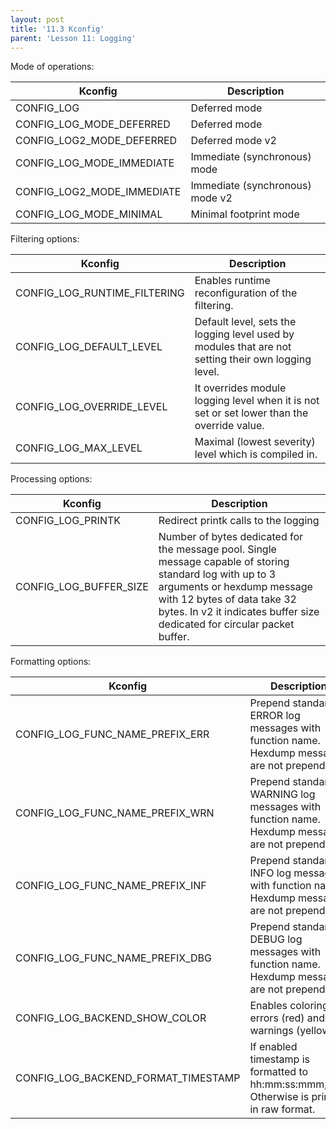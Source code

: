 ```yaml
---
layout: post
title: '11.3 Kconfig'
parent: 'Lesson 11: Logging'
---
```


Mode of operations:

| Kconfig | Description |
| --- | --- |
| CONFIG_LOG | Deferred mode |
| CONFIG_LOG_MODE_DEFERRED | Deferred mode |
| CONFIG_LOG2_MODE_DEFERRED | Deferred mode v2 |
| CONFIG_LOG_MODE_IMMEDIATE | Immediate (synchronous) mode |
| CONFIG_LOG2_MODE_IMMEDIATE | Immediate (synchronous) mode v2 |
| CONFIG_LOG_MODE_MINIMAL | Minimal footprint mode |

Filtering options:

| Kconfig | Description |
| --- | --- |
| CONFIG_LOG_RUNTIME_FILTERING | Enables runtime reconfiguration of the filtering. |
| CONFIG_LOG_DEFAULT_LEVEL | Default level, sets the logging level used by modules that are not setting their own logging level. |
| CONFIG_LOG_OVERRIDE_LEVEL | It overrides module logging level when it is not set or set lower than the override value. |
| CONFIG_LOG_MAX_LEVEL | Maximal (lowest severity) level which is compiled in. |

Processing options:

| Kconfig | Description |
| --- | --- |
| CONFIG_LOG_PRINTK | Redirect printk calls to the logging |
| CONFIG_LOG_BUFFER_SIZE | Number of bytes dedicated for the message pool. Single message capable of storing standard log with up to 3 arguments or hexdump message with 12 bytes of data take 32 bytes. In v2 it indicates buffer size dedicated for circular packet buffer. |

Formatting options:

| Kconfig | Description |
| --- | --- |
| CONFIG_LOG_FUNC_NAME_PREFIX_ERR | Prepend standard ERROR log messages with function name. Hexdump messages are not prepended. |
| CONFIG_LOG_FUNC_NAME_PREFIX_WRN | Prepend standard WARNING log messages with function name. Hexdump messages are not prepended. |
| CONFIG_LOG_FUNC_NAME_PREFIX_INF | Prepend standard INFO log messages with function name. Hexdump messages are not prepended. |
| CONFIG_LOG_FUNC_NAME_PREFIX_DBG | Prepend standard DEBUG log messages with function name. Hexdump messages are not prepended. |
| CONFIG_LOG_BACKEND_SHOW_COLOR | Enables coloring of errors (red) and warnings (yellow). |
| CONFIG_LOG_BACKEND_FORMAT_TIMESTAMP | If enabled timestamp is formatted to hh:mm:ss:mmm,uuu. Otherwise is printed in raw format. |


